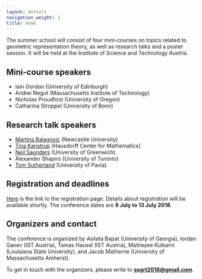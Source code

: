 ```yaml
---
layout: default
navigation_weight: 1
title: Home
---
```


The summer school will consist of four mini-courses on topics related to geometric representation theory, as well as research talks and a poster session.
It will be held at the Institute of Science and Technology Austria.

## Mini-course speakers

* Iain Gordon (University of Edinburgh)
* Andrei Negut (Massachusetts Institute of Technology)
* Nicholas Proudfoot (University of Oregon)
* Catharina Stroppel (University of Bonn)

## Research talk speakers

* [Martina Balagovic](http://www.ncl.ac.uk/maths-physics/staff/profile/martinabalagovic.html) (Newcastle University)
* [Tina Kanstrup](http://www.math.uni-bonn.de/people/kanstrup/) (Hausdorff Center for Mathematics)
* [Neil Saunders](https://sites.google.com/site/neiljsaunders/) (University of Greenwich)
* Alexander Shapiro (University of Toronto)
* [Tom Sutherland](http://www-dimat.unipv.it/sutherland/index.html) (University of Pavia)

## Registration and deadlines

<!-- The registration deadline is **date**. -->
[Here](registration) is the link to the registration page.
Details about registration will be available shortly.
The conference dates are **9 July to 13 July 2018**.


## Organizers and contact

The conference is organized by Asilata Bapat (University of Georgia), Iordan Ganev (IST Austria), Tamas Hausel (IST Austria), Maitreyee Kulkarni (Louisiana State University), and Jacob Matherne (University of Massachusetts Amherst).

To get in touch with the organizers, please write to **ssgrt2018@gmail.com**.

